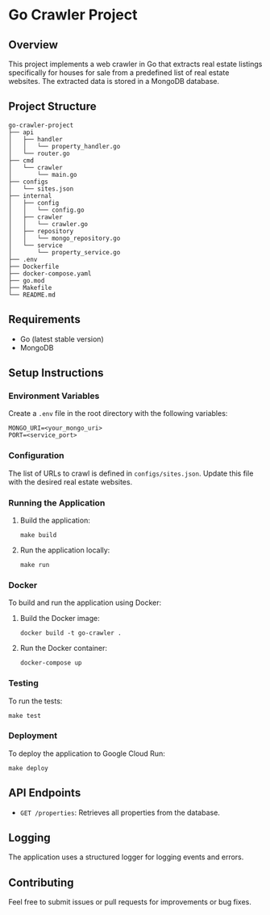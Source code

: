 # Go Crawler Project

## Overview
This project implements a web crawler in Go that extracts real estate listings specifically for houses for sale from a predefined list of real estate websites. The extracted data is stored in a MongoDB database.

## Project Structure
```
go-crawler-project
├── api
│   ├── handler
│   │   └── property_handler.go
│   └── router.go
├── cmd
│   └── crawler
│       └── main.go
├── configs
│   └── sites.json
├── internal
│   ├── config
│   │   └── config.go
│   ├── crawler
│   │   └── crawler.go
│   ├── repository
│   │   └── mongo_repository.go
│   └── service
│       └── property_service.go
├── .env
├── Dockerfile
├── docker-compose.yaml
├── go.mod
├── Makefile
└── README.md
```

## Requirements
- Go (latest stable version)
- MongoDB

## Setup Instructions

### Environment Variables
Create a `.env` file in the root directory with the following variables:
```
MONGO_URI=<your_mongo_uri>
PORT=<service_port>
```

### Configuration
The list of URLs to crawl is defined in `configs/sites.json`. Update this file with the desired real estate websites.

### Running the Application
1. Build the application:
   ```
   make build
   ```
2. Run the application locally:
   ```
   make run
   ```

### Docker
To build and run the application using Docker:
1. Build the Docker image:
   ```
   docker build -t go-crawler .
   ```
2. Run the Docker container:
   ```
   docker-compose up
   ```

### Testing
To run the tests:
```
make test
```

### Deployment
To deploy the application to Google Cloud Run:
```
make deploy
```

## API Endpoints
- `GET /properties`: Retrieves all properties from the database.

## Logging
The application uses a structured logger for logging events and errors.

## Contributing
Feel free to submit issues or pull requests for improvements or bug fixes.
